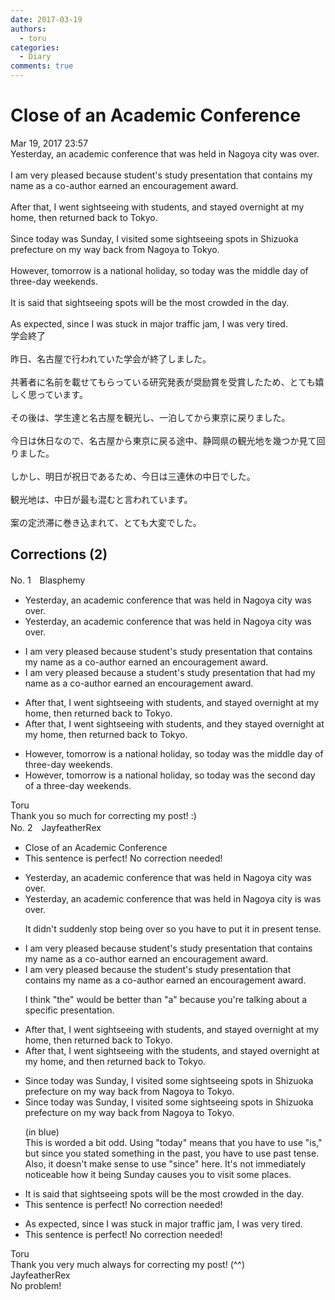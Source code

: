 ```yaml
---
date: 2017-03-19
authors:
  - toru
categories:
  - Diary
comments: true
---
```


# Close of an Academic Conference
<div class="date">Mar 19, 2017 23:57</div>
<div id="post"><div id="body_show_ori">
Yesterday, an academic conference that was held in Nagoya city was over.<br/><br/>I am very pleased because student's study presentation that contains my name as a co-author earned an encouragement award.<br/><br/>After that, I went sightseeing with students, and stayed overnight at my home, then returned back to Tokyo.<br/><br/>Since today was Sunday, I visited some sightseeing spots in Shizuoka prefecture on my way back from Nagoya to Tokyo.<br/><br/>However, tomorrow is a national holiday, so today was the middle day of three-day weekends.<br/><br/>It is said that sightseeing spots will be the most crowded in the day.<br/><br/>As expected, since I was stuck in major traffic jam, I was very tired.
</div></div>

<!-- more -->

<div id="post_ja"><div id="body_show_mo">
学会終了<br/><br/>昨日、名古屋で行われていた学会が終了しました。<br/><br/>共著者に名前を載せてもらっている研究発表が奨励賞を受賞したため、とても嬉しく思っています。<br/><br/>その後は、学生達と名古屋を観光し、一泊してから東京に戻りました。<br/><br/>今日は休日なので、名古屋から東京に戻る途中、静岡県の観光地を幾つか見て回りました。<br/><br/>しかし、明日が祝日であるため、今日は三連休の中日でした。<br/><br/>観光地は、中日が最も混むと言われています。<br/><br/>案の定渋滞に巻き込まれて、とても大変でした。
</div></div>

## Corrections (2)
<div id="block"><div class="first_name"> No. 1　<span class="just_name">Blasphemy</span></div><div id="block2">
<ul class="correction_field">
<li class="incorrect">Yesterday, an academic conference that was held in Nagoya city was over.</li>
<li class="corrected correct">
Yesterday, an academic conference <span class="sline"><span class="f_red">that </span></span>was held in Nagoya city<span class="sline"><span class="f_gray"> was over</span></span>.
</li>
</ul>
<ul class="correction_field">
<li class="incorrect">I am very pleased because student's study presentation that contains my name as a co-author earned an encouragement award.</li>
<li class="corrected correct">
I am very pleased because <span class="f_blue">a </span>student's <span class="sline"><span class="f_gray">study </span></span>presentation that <span class="f_blue">had</span> my name as a co-author earned an encouragement award.
</li>
</ul>
<ul class="correction_field">
<li class="incorrect">After that, I went sightseeing with students, and stayed overnight at my home, then returned back to Tokyo.</li>
<li class="corrected correct">
After that, I went sightseeing with students, and <span class="f_blue">they </span>stayed overnight at my home, then returned <span class="sline"><span class="f_gray">back </span></span>to Tokyo.
</li>
</ul>
<ul class="correction_field">
<li class="incorrect">However, tomorrow is a national holiday, so today was the middle day of three-day weekends.</li>
<li class="corrected correct">
However, tomorrow is a national holiday, so today was the <span class="f_blue">second </span>day of <span class="f_blue">a</span> three-day weekend<span class="sline"><span class="f_red">s</span></span>.
</li>
</ul>
</div><div class="name"><span class="just_name">Toru</span><br>
Thank you so much for correcting my post! :)
</div>
</div>
<div id="block"><div class="first_name"> No. 2　<span class="just_name">JayfeatherRex</span></div><div id="block2">
<ul class="correction_field">
<li class="incorrect">Close of an Academic Conference</li>
<li class="corrected perfect">This sentence is perfect! No correction needed!</li>
</ul>
<ul class="correction_field">
<li class="incorrect">Yesterday, an academic conference that was held in Nagoya city was over.</li>
<li class="corrected correct">
Yesterday, an academic conference that was held in Nagoya city <span class="f_red">is </span><span class="sline">was </span>over.
<p class="correction_comment">It didn't suddenly stop being over so you have to put it in present tense.</p>
</li>
</ul>
<ul class="correction_field">
<li class="incorrect">I am very pleased because student's study presentation that contains my name as a co-author earned an encouragement award.</li>
<li class="corrected correct">
I am very pleased because <span class="f_red">the </span>student's <span class="sline">study </span>presentation that contains my name as a co-author earned an encouragement award.
<p class="correction_comment">I think "the" would be better than "a" because you're talking about a specific presentation.</p>
</li>
</ul>
<ul class="correction_field">
<li class="incorrect">After that, I went sightseeing with students, and stayed overnight at my home, then returned back to Tokyo.</li>
<li class="corrected correct">
After that, I went sightseeing with <span class="f_red">the </span>students, and stayed overnight at my home, <span class="f_red">and </span>then returned back to Tokyo.
</li>
</ul>
<ul class="correction_field">
<li class="incorrect">Since today was Sunday, I visited some sightseeing spots in Shizuoka prefecture on my way back from Nagoya to Tokyo.</li>
<li class="corrected correct">
<span class="f_blue">Since today was</span> <span class="f_blue">Sunday, I visited</span> some sightseeing spots in Shizuoka prefecture on my way back from Nagoya to Tokyo.
<p class="correction_comment">(in blue)<br/>This is worded a bit odd.  Using "today" means that you have to use "is," but since you stated something in the past, you have to use past tense.  Also, it doesn't make sense to use "since" here.  It's not immediately noticeable how it being Sunday causes you to visit some places.</p>
</li>
</ul>
<ul class="correction_field">
<li class="incorrect">It is said that sightseeing spots will be the most crowded in the day.</li>
<li class="corrected perfect">This sentence is perfect! No correction needed!</li>
</ul>
<ul class="correction_field">
<li class="incorrect">As expected, since I was stuck in major traffic jam, I was very tired.</li>
<li class="corrected perfect">This sentence is perfect! No correction needed!</li>
</ul>
</div><div class="name"><span class="just_name">Toru</span><br>
Thank you very much always for correcting my post! (^^)
</div>
<div class="name"><span class="just_name">JayfeatherRex</span><br>
No problem!
</div>
</div>
